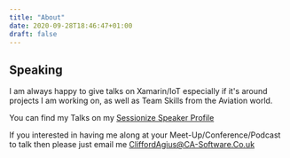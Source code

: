 ```yaml
---
title: "About"
date: 2020-09-28T18:46:47+01:00
draft: false
---
```


## Speaking

I am always happy to give talks on Xamarin/IoT especially if it's around projects I am working on, as well as Team Skills from the Aviation world.  

You can find my Talks on my [Sessionize Speaker Profile](https://sessionize.com/clifford-agius/)

If you interested in having me along at your Meet-Up/Conference/Podcast to talk then please just email me [CliffordAgius@CA-Software.Co.uk](mailto:cliffordagius@ca-software.co.uk)
